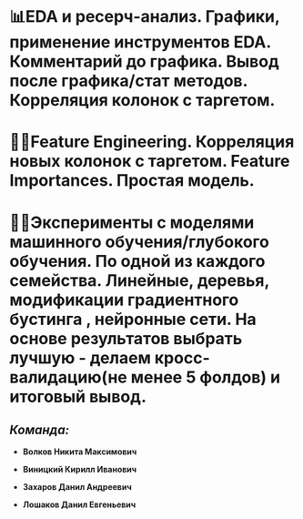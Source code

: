 # 📊EDA и ресерч-анализ. Графики, применение инструментов EDA. Комментарий до графика. Вывод после графика/стат методов. Корреляция колонок с таргетом.

# 👨‍💻Feature Engineering. Корреляция новых колонок с таргетом. Feature Importances. Простая модель.

# 👩‍🎓Эксперименты с моделями машинного обучения/глубокого обучения. По одной из каждого семейства. Линейные, деревья, модификации градиентного бустинга , нейронные сети. На основе результатов выбрать лучшую - делаем кросс-валидацию(не менее 5 фолдов) и итоговый вывод. 

## *Команда:*
- **Волков Никита Максимович**

- **Виницкий Кирилл Иванович**

- **Захаров Данил Андреевич**

- **Лошаков Данил Евгеньевич**
